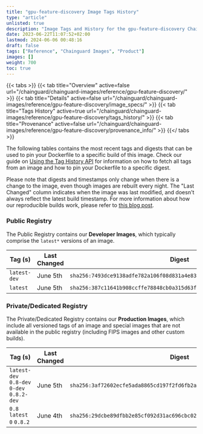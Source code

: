```yaml
---
title: "gpu-feature-discovery Image Tags History"
type: "article"
unlisted: true
description: "Image Tags and History for the gpu-feature-discovery Chainguard Image"
date: 2023-06-22T11:07:52+02:00
lastmod: 2024-06-06 00:48:16
draft: false
tags: ["Reference", "Chainguard Images", "Product"]
images: []
weight: 700
toc: true
---
```


{{< tabs >}}
{{< tab title="Overview" active=false url="/chainguard/chainguard-images/reference/gpu-feature-discovery/" >}}
{{< tab title="Details" active=false url="/chainguard/chainguard-images/reference/gpu-feature-discovery/image_specs/" >}}
{{< tab title="Tags History" active=true url="/chainguard/chainguard-images/reference/gpu-feature-discovery/tags_history/" >}}
{{< tab title="Provenance" active=false url="/chainguard/chainguard-images/reference/gpu-feature-discovery/provenance_info/" >}}
{{</ tabs >}}

The following tables contains the most recent tags and digests that can be used to pin your Dockerfile to a specific build of this image. Check our guide on [Using the Tag History API](/chainguard/chainguard-images/using-the-tag-history-api/) for information on how to fetch all tags from an image and how to pin your Dockerfile to a specific digest.

Please note that digests and timestamps only change when there is a change to the image, even though images are rebuilt every night. The "Last Changed" column indicates when the image was last modified, and doesn't always reflect the latest build timestamp. For more information about how our reproducible builds work, please refer to [this blog post](https://www.chainguard.dev/unchained/reproducing-chainguards-reproducible-image-builds).

### Public Registry
The Public Registry contains our **Developer Images**, which typically comprise the `latest*` versions of an image.

| Tag (s)       | Last Changed | Digest                                                                    |
|---------------|--------------|---------------------------------------------------------------------------|
|  `latest-dev` | June 5th     | `sha256:7493dce9138adfe782a106f08d831a4e83314ae6fa18631d83253b2dc81b5c2c` |
|  `latest`     | June 5th     | `sha256:387c11641b908ccffe78848cb0a315d63fbae42375132ff64a8d4436981d29d3` |


### Private/Dedicated Registry
The Private/Dedicated Registry contains our **Production Images**, which include all versioned tags of an image and special images that are not available in the public registry (including FIPS images and other custom builds).

| Tag (s)                                     | Last Changed | Digest                                                                    |
|---------------------------------------------|--------------|---------------------------------------------------------------------------|
|  `latest-dev` `0.8-dev` `0-dev` `0.8.2-dev` | June 5th     | `sha256:3af72602ecfe5ada8865cd197f2fd6fb2aa5a9522a7f7b8212ce05235a9f342e` |
|  `0.8` `latest` `0` `0.8.2`                 | June 4th     | `sha256:29dcbe89dfbb2e85cf092d31ac696cbc02b10d9b9b9b609ec6b27460a9ccba78` |

